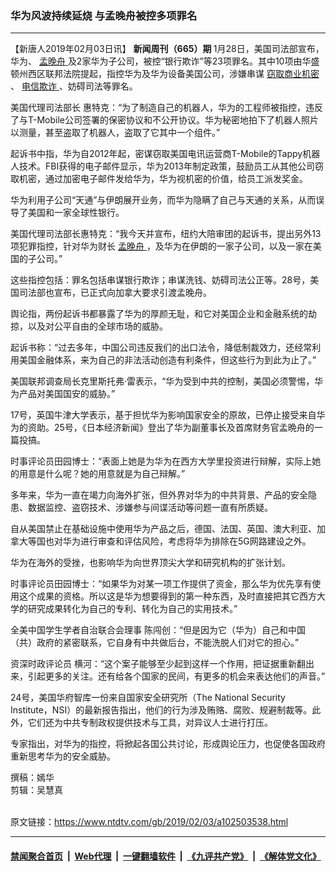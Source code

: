 ### 华为风波持续延烧 与孟晚舟被控多项罪名
------------------------

<div class="post_content">
 <p>
  【新唐人2019年02月03日讯】
  <strong>
   新闻周刊（665）期
  </strong>
  1月28日，美国司法部宣布，华为、
  <a href="https://www.ntdtv.com/gb/孟晚舟.htm">
   孟晚舟
  </a>
  及2家华为子公司，被控“银行欺诈”等23项罪名。其中10项由华盛顿州西区联邦法院提起，指控华为及华为设备美国公司，涉嫌串谋
  <a href="https://www.ntdtv.com/gb/窃取商业机密.htm">
   窃取商业机密
  </a>
  、
  <a href="https://www.ntdtv.com/gb/电信欺诈.htm">
   电信欺诈
  </a>
  、妨碍司法等罪名。
 </p>
 <p>
  美国代理司法部长 惠特克：“为了制造自己的机器人，华为的工程师被指控，违反了与T-Mobile公司签署的保密协议和不公开协议。华为秘密地拍下了机器人照片以测量，甚至盗取了机器人，盗取了它其中一个组件。”
 </p>
 <p>
  起诉书中指，华为自2012年起，密谋窃取美国电讯运营商T-Mobile的Tappy机器人技术。FBI获得的电子邮件显示，华为2013年制定政策，鼓励员工从其他公司窃取机密，通过加密电子邮件发给华为，华为视机密的价值，给员工派发奖金。
 </p>
 <p>
  华为利用子公司“天通”与伊朗展开业务，而华为隐瞒了自己与天通的关系，从而误导了美国和一家全球性银行。
 </p>
 <p>
  美国代理司法部长惠特克：“我今天并宣布，纽约大陪审团的起诉书，提出另外13项犯罪指控，针对华为财长
  <a href="https://www.ntdtv.com/gb/孟晚舟.htm">
   孟晚舟
  </a>
  ，及华为在伊朗的一家子公司，以及一家在美国的子公司。”
 </p>
 <p>
  这些指控包括：罪名包括串谋银行欺诈；串谋洗钱、妨碍司法公正等。28号，美国司法部也宣布，已正式向加拿大要求引渡孟晚舟。
 </p>
 <p>
  舆论指，两份起诉书都暴露了华为的厚颜无耻，和它对美国企业和金融系统的劫掠，以及对公平自由的全球市场的威胁。
 </p>
 <p>
  起诉书称：“过去多年，中国公司违反我们的出口法令，降低制裁效力，还经常利用美国金融体系，来为自己的非法活动创造有利条件，但这些行为到此为止了。”
 </p>
 <p>
  美国联邦调查局长克里斯托弗·雷表示，“华为受到中共的控制，美国必须警惕，华为产品对美国国安的威胁。”
 </p>
 <p>
  17号，英国牛津大学表示，基于担忧华为影响国家安全的原故，已停止接受来自华为的资助。25号，《日本经济新闻》登出了华为副董事长及首席财务官孟晩舟的一篇投搞。
 </p>
 <p>
  时事评论员田园博士：“表面上她是为华为在西方大学里投资进行辩解，实际上她的用意是什么呢？她的用意就是为自己辩解。”
 </p>
 <p>
  多年来，华为一直在竭力向海外扩张，但外界对华为的中共背景、产品的安全隐患、数据监控、盗窃技术、涉嫌参与间谍活动等问题一直有所质疑。
 </p>
 <p>
  自从美国禁止在基础设施中使用华为产品之后，德国、法国、英国、澳大利亚、加拿大等国也对华为进行审查和评估风险，考虑将华为排除在5G网路建设之外。
 </p>
 <p>
  华为在海外的受挫，也影响华为向世界顶尖大学和研究机构的扩张计划。
 </p>
 <p>
  时事评论员田园博士：“如果华为对某一项工作提供了资金，那么华为优先享有使用这个成果的资格。所以这是华为想要得到的第一种东西，及时直接把其它西方大学的研究成果转化为自己的专利、转化为自己的实用技术。”
 </p>
 <p>
  全美中国学生学者自治联合会理事 陈闯创：“但是因为它（华为）自己和中国（共）政府的紧密联系，它自身有中共做后台，不能洗脱人们对它的担心。”
 </p>
 <p>
  资深时政评论员 横河：“这个案子能够至少起到这样一个作用，把证据重新翻出来，引起更多的关注。还有给各个国家的民间，有更多的机会来表达他们的声音。”
 </p>
 <p>
  24号，美国华府智库一份来自国家安全研究所（The National Security Institute，NSI）的最新报告指出，他们的行为涉及贿赂、腐败、规避制裁等。此外，它们还为中共专制政权提供技术与工具，对异议人士进行打压。
 </p>
 <p>
  专家指出，对华为的指控，将掀起各国公共讨论，形成舆论压力，也促使各国政府重新思考华为的安全威胁。
 </p>
 <p>
  撰稿：嫣华
  <br>
   剪辑：吴慧真
  </br>
 </p>
 <div class="single_ad">
 </div>
</div>

<br/>原文链接：https://www.ntdtv.com/gb/2019/02/03/a102503538.html


------------------------
#### [禁闻聚合首页](https://github.com/gfw-breaker/banned-news/blob/master/README.md) &nbsp;|&nbsp; [Web代理](https://github.com/gfw-breaker/open-proxy/blob/master/README.md) &nbsp;|&nbsp; [一键翻墙软件](https://github.com/gfw-breaker/nogfw/blob/master/README.md) &nbsp;|&nbsp; [《九评共产党》](https://github.com/gfw-breaker/9ping.md/blob/master/README.md#九评之一评共产党是什么) &nbsp;|&nbsp; [《解体党文化》](https://github.com/gfw-breaker/jtdwh.md/blob/master/README.md#绪论)